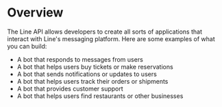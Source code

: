# Overview

The Line API allows developers to create all sorts of applications that interact with Line's messaging platform. Here are some examples of what you can build:

- A bot that responds to messages from users
- A bot that helps users buy tickets or make reservations
- A bot that sends notifications or updates to users
- A bot that helps users track their orders or shipments
- A bot that provides customer support
- A bot that helps users find restaurants or other businesses
